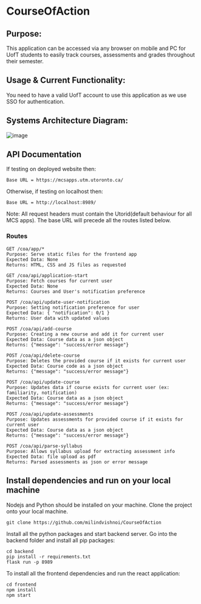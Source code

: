 # CourseOfAction

## Purpose:

This application can be accessed via any browser on mobile and PC for UofT students to easily track courses, assessments and grades throughout their semester.

## Usage & Current Functionality:

You need to have a valid UofT account to use this application as we use SSO for authentication.

## Systems Architecture Diagram: 

![image](https://user-images.githubusercontent.com/55604395/194973730-f060e39e-801a-47a4-bb8a-154d80497832.png)


## API Documentation

If testing on deployed website then:

```
Base URL = https://mcsapps.utm.utoronto.ca/
```

Otherwise, if testing on localhost then:

```
Base URL = http://localhost:8989/
```

Note: All request headers must contain the Utorid(default behaviour for all MCS apps). The base URL will precede all the routes listed below.

### Routes

```
GET /coa/app/*
Purpose: Serve static files for the frontend app
Expected Data: None
Returns: HTML, CSS and JS files as requested
```

```
GET /coa/api/application-start
Purpose: Fetch courses for current user
Expected Data: None
Returns: Courses and User's notification preference
```

```
POST /coa/api/update-user-notification
Purpose: Setting notification preference for user
Expected Data: { "notification": 0/1 }
Returns: User data with updated values
```

```
POST /coa/api/add-course
Purpose: Creating a new course and add it for current user
Expected Data: Course data as a json object
Returns: {"message": "success/error message"}
```

```
POST /coa/api/delete-course
Purpose: Deletes the provided course if it exists for current user
Expected Data: Course code as a json object
Returns: {"message": "success/error message"}
```

```
POST /coa/api/update-course
Purpose: Updates data if course exists for current user (ex: familiarity, notification)
Expected Data: Course data as a json object
Returns: {"message": "success/error message"}
```

```
POST /coa/api/update-assessments
Purpose: Updates assessments for provided course if it exists for current user
Expected Data: Course data as a json object
Returns: {"message": "success/error message"}
```

```
POST /coa/api/parse-syllabus
Purpose: Allows syllabus upload for extracting assessment info
Expected Data: file upload as pdf
Returns: Parsed assessments as json or error message
```

## Install dependencies and run on your local machine

Nodejs and Python should be installed on your machine.
Clone the project onto your local machine.

```bash=1
git clone https://github.com/milindvishnoi/CourseOfAction
```

Install all the python packages and start backend server. Go into the backend folder and install all pip packages:

```bash=2
cd backend
pip install -r requirements.txt
flask run -p 8989
```

To install all the frontend dependencies and run the react application:

```bash=3
cd frontend
npm install
npm start
```

